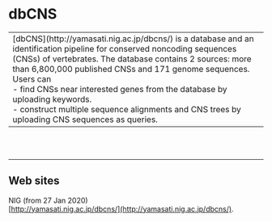 # dbCNS

<table width="200" border="0">
  <tr>
    <td>[dbCNS](http://yamasati.nig.ac.jp/dbcns/) is a database and an identification pipeline for conserved noncoding sequences (CNSs) of vertebrates. The database contains 2 sources: more than 6,800,000 published CNSs and 171 genome sequences.<br>
Users can <br>
- find CNSs near interested genes from the database by uploading keywords.<br>
- construct multiple sequence alignments and CNS trees by uploading CNS sequences as queries.<br>
</td>
  </tr>
</table>  

<br><br>


---

## Web sites
NIG (from 27 Jan 2020)   
[http://yamasati.nig.ac.jp/dbcns/](http://yamasati.nig.ac.jp/dbcns/).

<br />  

